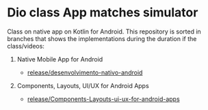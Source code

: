 # Dio class App matches simulator

Class on native app on Kotlin for Android. This repository is sorted in branches that shows the implementations during the duration if the class/videos:

1. Native Mobile App for Android
    - [release/desenvolvimento-nativo-android](https://github.com/DenisTomas/class-matches-simulator-app/tree/release/desenvolvimento-nativo-android)
    
2. Components, Layouts, UI/UX for Android Apps
    - [release/Components-Layouts-ui-ux-for-android-apps](https://github.com/DenisTomas/class-matches-simulator-app/tree/release/components-layouts-UI-UX-on-apps-android)

